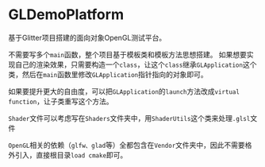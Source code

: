 # GLDemoPlatform
基于Glitter项目搭建的面向对象OpenGL测试平台。

不需要写多个`main`函数，整个项目基于模板类和模板方法思想搭建。
如果想要实现自己的渲染效果，只需要构造一个`class`，让这个`class`继承`GLApplication`这个类，然后在`main`函数里修改`GLApplication`指针指向的对象即可。

如果要提升更大的自由度，可以把`GLApplication`的`launch`方法改成`virtual function`，让子类重写这个方法。

`Shader`文件可以考虑写在`Shaders`文件夹中，用`ShaderUtils`这个类来处理`.glsl`文件

`OpenGL`相关的依赖（`glfw、glad`等）全都包含在`Vendor`文件夹中，因此不需要格外引入，直接根目录`load cmake`即可。
